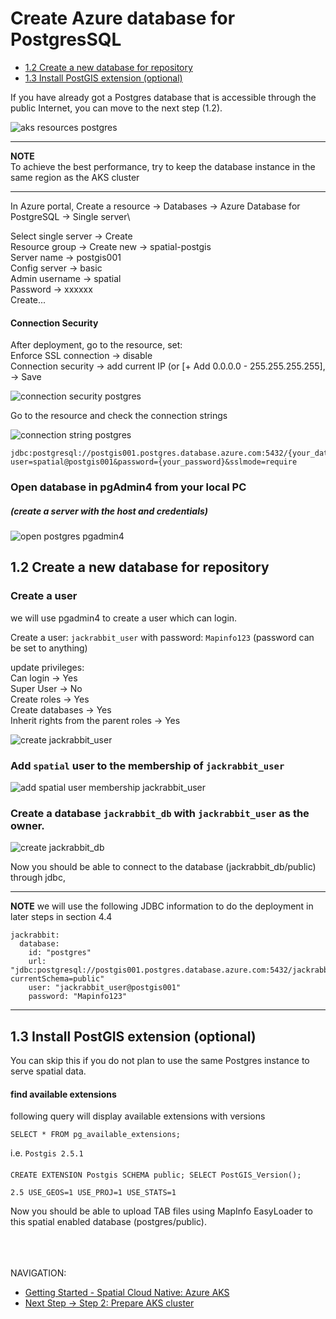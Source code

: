 # Create Azure database for PostgresSQL

-   [1.2 Create a new database for repository](#CreateAzuredatabaseforPostgresSQL-1.2Createanewdatabaseforrepository)
-   [1.3 Install PostGIS extension (optional)](#CreateAzuredatabaseforPostgresSQL-1.3InstallPostGISextension(optional)(TODO-clarification:againstjackrabbit_db?))


If you have already got a Postgres database that is accessible through
the public Internet, you can move to the next step (1.2).

![aks resources postgres](images/aks-resources.png "aks resources postgres")

---
**NOTE**\
To achieve the best performance, try to keep the database instance in the same region as the AKS cluster

---


In Azure portal, Create a resource → Databases → Azure Database for
PostgreSQL → Single server\

Select single server → Create\
Resource group → Create new → spatial-postgis\
Server name → postgis001\
Config server → basic\
Admin username → spatial\
Password → xxxxxx\
Create...

#### Connection Security

After deployment, go to the resource, set:\
Enforce SSL connection → disable\
Connection security → add current IP (or [+ Add
0.0.0.0 - 255.255.255.255], → Save

![connection security postgres](images/connection-security-postgres.png "connection security postgres")



Go to the resource and check the connection strings

![connection string postgres](images/connection-string-postgres.png "connection string postgres")


```
jdbc:postgresql://postgis001.postgres.database.azure.com:5432/{your_database}?user=spatial@postgis001&password={your_password}&sslmode=require
```

### Open database in pgAdmin4 from your local PC 
##### (create a server with the host and credentials)

![open postgres pgadmin4](images/open-postgres-pgadmin.png "open postgres pgadmin4")


## 1.2 Create a new database for repository

### Create a user
we will use pgadmin4 to create a user which can login.

Create a user: `jackrabbit_user` with password: `Mapinfo123` (password can be set to anything)

update privileges:\
Can login -> Yes\
Super User -> No\
Create roles -> Yes\
Create databases -> Yes\
Inherit rights from the parent roles -> Yes

![create jackrabbit_user](images/create-jackrabbit-user.png "create jackrabbit_user")

### Add `spatial` user to the membership of `jackrabbit_user`

![add spatial user membership jackrabbit_user](images/add-spatial-membership-jackrabbit.png "add spatial user membership jackrabbit_user")



### Create a database `jackrabbit_db` with `jackrabbit_user` as the owner.

![create jackrabbit_db](images/create-jackrabbit-database.png "create jackrabbit_db")

Now you should be able to connect to the database (jackrabbit_db/public) through jdbc,

---
**NOTE**
we will use the following JDBC information to do the deployment in later steps in section 4.4
```
jackrabbit:
  database:
    id: "postgres"
    url: "jdbc:postgresql://postgis001.postgres.database.azure.com:5432/jackrabbit_db?currentSchema=public"
    user: "jackrabbit_user@postgis001"
    password: "Mapinfo123"
```

---


## 1.3 Install PostGIS extension (optional)

You can skip this if you do not plan to use the same Postgres instance
to serve spatial data.

#### find available extensions

following query will display available extensions with versions

```
SELECT * FROM pg_available_extensions;
```

i.e. `Postgis 2.5.1`

#### 

``` 
CREATE EXTENSION Postgis SCHEMA public; SELECT PostGIS_Version();
```
`2.5 USE_GEOS=1 USE_PROJ=1 USE_STATS=1`


Now you should be able to upload TAB files using MapInfo EasyLoader to
this spatial enabled database (postgres/public).

\
\
\
NAVIGATION:

- [Getting Started - Spatial Cloud Native: Azure AKS](README.md)
- [Next Step -> Step 2: Prepare AKS cluster](prepare_aks_cluster.md)